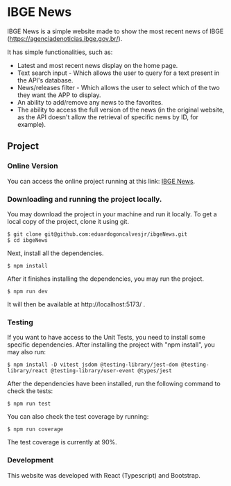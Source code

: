 # IBGE News

IBGE News is a simple website made to show the most recent news of IBGE (https://agenciadenoticias.ibge.gov.br/).

It has simple functionalities, such as:

+ Latest and most recent news display on the home page.
+ Text search input - Which allows the user to query for a text present in the API's database.
+ News/releases filter - Which allows the user to select which of the two they want the APP to display.
+ An ability to add/remove any news to the favorites.
+ The ability to access the full version of the news (in the original website, as the API doesn't allow the retrieval of specific news by ID, for example).

## Project

### Online Version

You can access the online project running at this link: [IBGE News](https://ibge-news-gules.vercel.app/).

### Downloading and running the project locally.

You may download the project in your machine and run it locally.
To get a local copy of the project, clone it using git.

    $ git clone git@github.com:eduardogoncalvesjr/ibgeNews.git
    $ cd ibgeNews

Next, install all the dependencies.

    $ npm install

After it finishes installing the dependencies, you may run the project.

    $ npm run dev

It will then be available at http://localhost:5173/ .

### Testing

If you want to have access to the Unit Tests, you need to install some specific dependencies. After installing the project with "npm install", you may also run:

    $ npm install -D vitest jsdom @testing-library/jest-dom @testing-library/react @testing-library/user-event @types/jest

After the dependencies have been installed, run the following command to check the tests:

    $ npm run test

You can also check the test coverage by running:

    $ npm run coverage

The test coverage is currently at 90%.

### Development

This website was developed with React (Typescript) and Bootstrap.
